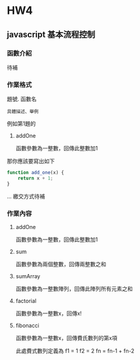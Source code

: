 # HW4

## javascript 基本流程控制

### 函數介紹
待補

### 作業格式

題號. 函數名

    具體描述、舉例

例如第1題的

1. addOne

	函數參數為一整數，回傳此整數加1

那你應該要寫出如下
``` javascript
function add_one(x) {
	return x + 1;
}
```

...
繳交方式待補


### 作業內容

1. addOne

	函數參數為一整數，回傳此整數加1

2. sum

	函數參數為兩個整數，回傳兩整數之和

3. sumArray

	函數參數為一整數陣列，回傳此陣列所有元素之和

4. factorial

	函數參數為一整數x，回傳x!

5. fibonacci

	函數參數為一整數x，回傳費氏數列的第x項

	此處費式數列定義為
	f1 = 1
	f2 = 2
	fn = fn-1 + fn-2
